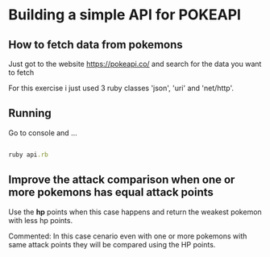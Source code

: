 # Building a simple API for POKEAPI

## How to fetch data from pokemons

Just got to the website https://pokeapi.co/ and search for the data you want to fetch

For this exercise i just used 3 ruby classes 'json', 'uri' and 'net/http'.


## Running


 Go to console and ...

```#api.rb

ruby api.rb
  ```


## Improve the attack comparison when one or more pokemons has equal attack points

Use the <b>hp</b> points when this case happens and return the weakest pokemon with less hp points.

Commented: In this case cenario even with one or more pokemons with same attack points they will be compared using the HP points.
